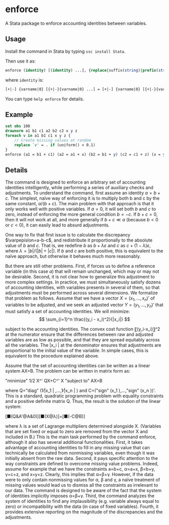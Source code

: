 # enforce

A Stata package to enforce accounting identities between variables.

## Usage

Install the command in Stata by typing `ssc install Stata`.

Then use it as:
```stata
enforce (identity) [(identity) ...], {replace|suffix(string)|prefix(string)} [options]
```
where `identity` is:
```stata
[+|-] {varname|0} [{+|-}{varname|0} ...] = [+|-] {varname|0} [{+|-}{varname|0} ...]
```
You can type `help enforce` for details.

## Example

```stata
set obs 100
drawnorm a1 b1 c1 a2 b2 c2 x y z
foreach v in a1 b1 c1 x y z {
    // Create missing values at random
    replace `v' = . if (uniform() < 0.1)
}
enforce (a1 = b1 + c1) (a2 = a1 + x) (b2 = b1 + y) (c2 = c1 + z) (x = y + z), fixed(a2) replace
```

## Details

The command is designed to enforce an arbitrary set of accounting identities intelligently, while performing a series of auxiliary checks and adjustments. To understand the command, first assume an identity $a=b+c$. The simplest, naïve way of enforcing it is to multiply both b and c by the same constant, $a/(b+c)$. The main problem with that approach is that it only works well with positive variables. If $a=0$, it will set both $b$ and $c$ to zero, instead of enforcing the more general condition $b=-c$. If $b+c=0$, then it will not work at all, and more generally if $b+c \ll a$ (because $b<0$ or $c<0$), it can easily lead to absurd adjustments.

One way to fix that first issue is to calculate the discrepancy $\varpepislon=a-b-c$, and redistribute it proportionally to the absolute value of $b$ and $c$. That is, we redefine $b$ as $b+\lambda \varepsilon$ and $c$ as $c+(1-\lambda)\varepsilon$, where $\lambda=|b|/(|b|+|c|)$. If $b$ and $c$ are both positive, this is equivalent to the naïve approach, but otherwise it behaves much more reasonably.

But there are still other problems. First, if forces us to define a reference variable (in this case $a$) that will remain unchanged, which may or may not be desirable. Second, it is not clear how to generalize this adjustment to more complex settings. In practice, we must simultaneously satisfy dozens of accounting identities, with variables presents in several of them, so that adjustments must be performed across several dimensions. We formalize that problem as follows. Assume that we have a vector $X=(x_1,\dots,x_n)'$ of variables to be adjusted, and we seek an adjusted vector $Y=(y_1,\dots,y_n)'$ that must satisfy a set of accounting identities. We will minimize:
$$
\sum_{i=1}^n \frac{(y_i - x_i)^2}{|x_i|}
$$

subject to the accounting identities. The convex cost function 〖(y_i-x_i)〗^2 at the numerator ensure that the differences between raw and adjusted variables are as low as possible, and that they are spread equitably across all the variables. The |x_i | at the denominator ensures that adjustments are proportional to the initial value of the variable. In simple cases, this is equivalent to the procedure explained above.

Assume that the set of accounting identities can be written as a linear system AX=B. The problem can be written in matrix form as:

"minimize"      1/2 X^' QX+C^' X     "subject to"     AX=B

where Q="diag" (1⁄|x_1 | ,…,1⁄|x_n | ) and C=("sign" (x_1 ),…,"sign" (x_n ))'. This is a standard, quadratic programming problem with equality constraints and a positive definite matrix Q. Thus, the result is the solution of the linear system:

[■(Q&A'@A&0)][■(X@λ)]=[■(-C@B)]

where λ is a set of Lagrange multipliers determined alongside X. (Variables that are set fixed or equal to zero are removed from the vector X and included in B.) This is the main task performed by the command enforce, although it also has several additional functionalities. First, it takes advantage of accounting identities to fill in any missing value that can technically be calculated from nonmissing variables, even though it was initially absent from the raw data. Second, it pays specific attention to the way constraints are defined to overcome missing value problems. Indeed, assume for example that we have the constraints a=b+c, α=a+x, β=b+y, γ=c+z, and x=y+z. Clearly, this implies that α=β+γ. However, if the data were to only contain nonmissing values for α, β and γ, a naïve treatment of missing values would lead us to dismiss all the constraints as irrelevant to our data. The command is designed to be aware of the fact that the system of identities implicitly imposes α=β+γ. Third, the command analyzes the system of identities to find any implausibility (e.g. variable always equal to zero) or incompatibility with the data (in case of fixed variables). Fourth, it provides extensive reporting on the magnitude of the discrepancies and the adjustments.
